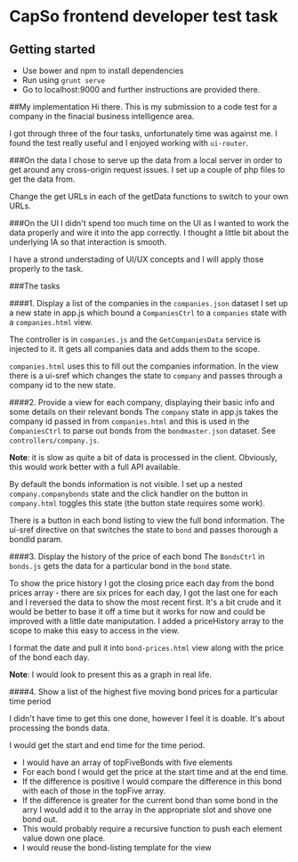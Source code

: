 # CapSo frontend developer test task #

## Getting started ##

* Use bower and npm to install dependencies
* Run using `grunt serve`
* Go to localhost:9000 and further instructions are provided there.

##My implementation
Hi there. This is my submission to a code test for a company in the finacial business intelligence area.

I got through three of the four tasks, unfortunately time was against me. I found the test really useful and I enjoyed working with ``ui-router``. 

###On the data
I chose to serve up the data from a local server in order to get around any cross-origin request issues. I set up a couple of php files to get the data from.

Change the get URLs in each of the getData functions to switch to your own URLs.
 
###On the UI
I didn't spend too much time on the UI as I wanted to work the data properly and wire it into the app correctly. I thought a little bit about the underlying IA so that interaction is smooth. 

I have a strond understading of UI/UX concepts and I will apply those properly to the task.

###The tasks

####1. Display a list of the companies in the ``companies.json`` dataset
I set up a new state in app.js which bound a ``CompaniesCtrl`` to a ``companies`` state with a ``companies.html`` view.

The controller is in ``companies.js`` and the ``GetCompaniesData`` service is injected to it. It gets all companies data and adds them to the scope. 

``companies.html`` uses this to fill out the companies information. In the view there is a ui-sref which changes the state to ``company`` and passes through a company id to the new state.

####2. Provide a view for each company, displaying their basic info and some details on their relevant bonds
The ``company`` state in app.js takes the company id passed in from ``companies.html`` and this is used in the ``CompaniesCtrl`` to parse out bonds from the ``bondmaster.json`` dataset. See ``controllers/company.js``.

**Note**: it is slow as quite a bit of data is processed in the client. Obviously, this would work better with a full API available. 

By default the bonds information is not visible. I set up a nested ``company.companybonds`` state and the click handler on the button in ``company.html`` toggles this state (the button state requires some work). 

There is a button in each bond listing to view the full bond information. The ui-sref directive on that switches the state to ``bond`` and passes thorough a bondId param. 

####3. Display the history of the price of each bond
The ``BondsCtrl`` in ``bonds.js`` gets the data for a particular bond in the ``bond`` state. 

To show the price history I got the closing price each day from the bond prices array - there are six prices for each day, I got the last one for each and I reversed the data to show the most recent first. It's a bit crude and it would be better to base it off a time but it works for now and could be improved with a little date maniputation. I added a priceHistory array to the scope to make this easy to access in the view.

I format the date and pull it into ``bond-prices.html`` view along with the price of the bond each day. 

**Note**: I would look to present this as a graph in real life.

####4. Show a list of the highest five moving bond prices for a particular time period

I didn't have time to get this one done, however I feel it is doable. It's about processing the bonds data. 

I would get the start and end time for the time period. 
* I would have an array of topFiveBonds with five elements
* For each bond I would get the price at the start time and at the end time. 
* If the difference is positive I would compare the difference in this bond with each of those in the topFive array. 
* If the difference is greater for the current bond than some bond in the arry I would add it to the array in the appropriate slot and shove one bond out.
* This would probably require a recursive function to push each element value down one place.
* I would reuse the bond-listing template for the view
